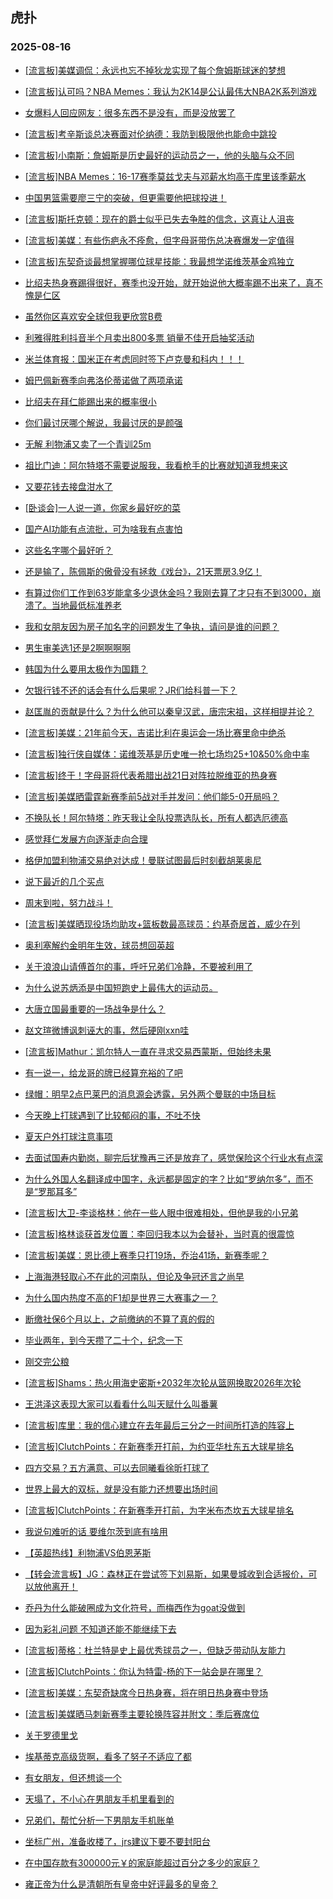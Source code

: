 ## 虎扑 
### 2025-08-16

+ [[流言板]美媒调侃：永远也忘不掉狄龙实现了每个詹姆斯球迷的梦想](https://bbs.hupu.com/634337405.html)

+ [[流言板]认可吗？NBA Memes：我认为2K14是公认最伟大NBA2K系列游戏](https://bbs.hupu.com/634340498.html)

+ [女爆料人回应网友：很多东西不是没有，而是没放罢了](https://bbs.hupu.com/634341064.html)

+ [[流言板]考辛斯谈总决赛面对伦纳德：我防到极限他也能命中跳投](https://bbs.hupu.com/634341224.html)

+ [[流言板]小南斯：詹姆斯是历史最好的运动员之一，他的头脑与众不同](https://bbs.hupu.com/634338068.html)

+ [[流言板]NBA Memes：16-17赛季莫兹戈夫与邓薪水均高于库里该季薪水](https://bbs.hupu.com/634340205.html)

+ [中国男篮需要廖三宁的突破，但更需要他把球投进！](https://bbs.hupu.com/634337432.html)

+ [[流言板]斯托克顿：现在的爵士似乎已失去争胜的信念，这真让人沮丧](https://bbs.hupu.com/634337666.html)

+ [[流言板]美媒：有些伤疤永不痊愈，但字母哥带伤总决赛爆发一定值得](https://bbs.hupu.com/634342340.html)

+ [[流言板]东契奇谈最想掌握哪位球星技能：我最想学诺维茨基金鸡独立](https://bbs.hupu.com/634340328.html)

+ [比绍夫热身赛踢得很好，赛季也没开始，就开始说他大概率踢不出来了，真不愧是仁区](https://bbs.hupu.com/634334734.html)

+ [虽然你区喜欢安全球但我更欣赏B费](https://bbs.hupu.com/634333156.html)

+ [利雅得胜利抖音半个月卖出800多票 销量不佳开启抽奖活动 ](https://bbs.hupu.com/634332085.html)

+ [米兰体育报：国米正在考虑同时签下卢克曼和科内！！！](https://bbs.hupu.com/634331479.html)

+ [姆巴佩新赛季向弗洛伦蒂诺做了两项承诺](https://bbs.hupu.com/634336828.html)

+ [比绍夫在拜仁能踢出来的概率很小](https://bbs.hupu.com/634334509.html)

+ [你们最讨厌哪个解说，我最讨厌的是颜强](https://bbs.hupu.com/634334055.html)

+ [无解 利物浦又卖了一个青训25m](https://bbs.hupu.com/634339207.html)

+ [祖比门迪：阿尔特塔不需要说服我，我看枪手的比赛就知道我想来这](https://bbs.hupu.com/634331877.html)

+ [又要花钱去接盘泔水了](https://bbs.hupu.com/634339956.html)

+ [[卧谈会]一人说一道，你家乡最好吃的菜](https://bbs.hupu.com/634339626.html)

+ [国产AI功能有点流批，可为啥我有点害怕](https://bbs.hupu.com/634337265.html)

+ [这些名字哪个最好听？](https://bbs.hupu.com/634339088.html)

+ [还是输了，陈佩斯的傲骨没有拯救《戏台》，21天票房3.9亿！](https://bbs.hupu.com/634343161.html)

+ [有算过你们工作到63岁能拿多少退休金吗？我刚去算了才只有不到3000，崩溃了。当地最低标准养老](https://bbs.hupu.com/634338668.html)

+ [我和女朋友因为房子加名字的问题发生了争执，请问是谁的问题？](https://bbs.hupu.com/634338847.html)

+ [男生审美选1还是2啊啊啊啊](https://bbs.hupu.com/634337618.html)

+ [韩国为什么要用太极作为国籍？](https://bbs.hupu.com/634339807.html)

+ [欠银行钱不还的话会有什么后果呢？JR们给科普一下？](https://bbs.hupu.com/634338349.html)

+ [赵匡胤的贡献是什么？为什么他可以秦皇汉武，唐宗宋祖，这样相提并论？](https://bbs.hupu.com/634340777.html)

+ [[流言板]美媒：21年前今天，吉诺比利在奥运会一场比赛里命中绝杀](https://bbs.hupu.com/634342696.html)

+ [[流言板]独行侠自媒体：诺维茨基是历史唯一抢七场均25+10&amp;50%命中率](https://bbs.hupu.com/634343285.html)

+ [[流言板]终于！字母哥将代表希腊出战21日对阵拉脱维亚的热身赛](https://bbs.hupu.com/634343101.html)

+ [[流言板]美媒晒雷霆新赛季前5战对手并发问：他们能5-0开局吗？](https://bbs.hupu.com/634342006.html)

+ [不换队长！阿尔特塔：昨天我让全队投票选队长，所有人都选厄德高](https://bbs.hupu.com/634340443.html)

+ [感觉拜仁发展方向逐渐走向合理](https://bbs.hupu.com/634335074.html)

+ [格伊加盟利物浦交易绝对达成！曼联试图最后时刻截胡莱奥尼](https://bbs.hupu.com/634335303.html)

+ [说下最近的几个买点](https://bbs.hupu.com/634343012.html)

+ [周末到啦，努力战斗！](https://bbs.hupu.com/634340987.html)

+ [[流言板]美媒晒现役场均助攻+篮板数最高球员：约基奇居首，威少在列](https://bbs.hupu.com/634342094.html)

+ [奥利塞解约金明年生效，球员想回英超](https://bbs.hupu.com/634340423.html)

+ [关于浪浪山请傅首尔的事，呼吁兄弟们冷静，不要被利用了](https://bbs.hupu.com/634340122.html)

+ [为什么说苏炳添是中国短跑史上最伟大的运动员。](https://bbs.hupu.com/634340244.html)

+ [大唐立国最重要的一场战争是什么？](https://bbs.hupu.com/634341906.html)

+ [赵文瑄微博讽刺诬大的事，然后硬刚xxn哇](https://bbs.hupu.com/634343390.html)

+ [[流言板]Mathur：凯尔特人一直在寻求交易西蒙斯，但始终未果](https://bbs.hupu.com/634342987.html)

+ [有一说一，给龙哥的牌已经算充裕的了吧](https://bbs.hupu.com/634335004.html)

+ [绿帽：明早2点巴莱巴的消息源会透露，另外两个曼联的中场目标](https://bbs.hupu.com/634343809.html)

+ [今天晚上打球遇到了比较郁闷的事，不吐不快](https://bbs.hupu.com/634341410.html)

+ [夏天户外打球注意事项](https://bbs.hupu.com/634340647.html)

+ [去面试国寿内勤岗，聊完后犹豫再三还是放弃了，感觉保险这个行业水有点深](https://bbs.hupu.com/634342518.html)

+ [为什么外国人名翻译成中国字，永远都是固定的字？比如“罗纳尔多”，而不是“罗那耳多”](https://bbs.hupu.com/634343755.html)

+ [[流言板]大卫-李谈格林：他在一些人眼中很难相处，但他是我的小兄弟](https://bbs.hupu.com/634342004.html)

+ [[流言板]格林谈获首发位置：李回归我本以为会替补，当时真的很震惊](https://bbs.hupu.com/634341949.html)

+ [[流言板]美媒：恩比德上赛季只打19场，乔治41场，新赛季呢？](https://bbs.hupu.com/634341901.html)

+ [上海海港轻取心不在此的河南队，但论及争冠还言之尚早](https://bbs.hupu.com/634341794.html)

+ [为什么国内热度不高的F1却是世界三大赛事之一？](https://bbs.hupu.com/634343688.html)

+ [断缴社保6个月以上，之前缴纳的不算了真的假的](https://bbs.hupu.com/634344259.html)

+ [毕业两年，到今天攒了二十个，纪念一下](https://bbs.hupu.com/634345359.html)

+ [刚交完公粮](https://bbs.hupu.com/634343624.html)

+ [[流言板]Shams：热火用海史密斯+2032年次轮从篮网换取2026年次轮](https://bbs.hupu.com/634348629.html)

+ [王洪泽这表现大家可以看看什么叫天赋什么叫番薯](https://bbs.hupu.com/634344006.html)

+ [[流言板]库里：我的信心建立在去年最后三分之一时间所打造的阵容上](https://bbs.hupu.com/634347745.html)

+ [[流言板]ClutchPoints：在新赛季开打前，为约亚华杜东五大球星排名](https://bbs.hupu.com/634347929.html)

+ [四方交易？五方满意、可以去同曦看徐昕打球了](https://bbs.hupu.com/634344497.html)

+ [世界上最大的双标，就是没有能力还想要出场时间](https://bbs.hupu.com/634348927.html)

+ [[流言板]ClutchPoints：在新赛季开打前，为字米布杰坎五大球星排名](https://bbs.hupu.com/634347410.html)

+ [我说句难听的话 要维尔茨到底有啥用](https://bbs.hupu.com/634349309.html)

+ [【英超热线】利物浦VS伯恩茅斯](https://bbs.hupu.com/634338921.html)

+ [【转会流言板】JG：森林正在尝试签下刘易斯，如果曼城收到合适报价，可以放他离开！](https://bbs.hupu.com/634343499.html)

+ [乔丹为什么能破圈成为文化符号，而梅西作为goat没做到](https://bbs.hupu.com/634346807.html)

+ [因为彩礼问题 不知道还能不能继续下去](https://bbs.hupu.com/634347917.html)

+ [[流言板]蒂格：杜兰特是史上最优秀球员之一，但缺乏带动队友能力](https://bbs.hupu.com/634351087.html)

+ [[流言板]ClutchPoints：你认为特雷-杨的下一站会是在哪里？](https://bbs.hupu.com/634347564.html)

+ [[流言板]美媒：东契奇缺席今日热身赛，将在明日热身赛中登场](https://bbs.hupu.com/634350602.html)

+ [[流言板]美媒晒马刺新赛季主要轮换阵容并附文：季后赛席位](https://bbs.hupu.com/634347309.html)

+ [关于罗德里戈](https://bbs.hupu.com/634337936.html)

+ [埃基蒂克高级货啊，看多了努子不适应了都](https://bbs.hupu.com/634349289.html)

+ [有女朋友，但还想谈一个](https://bbs.hupu.com/634344558.html)

+ [天塌了，不小心在男朋友手机里看到的](https://bbs.hupu.com/634348276.html)

+ [兄弟们，帮忙分析一下男朋友手机账单](https://bbs.hupu.com/634347644.html)

+ [坐标广州，准备收楼了，jrs建议下要不要封阳台](https://bbs.hupu.com/634345946.html)

+ [在中国存款有300000元￥的家庭能超过百分之多少的家庭？](https://bbs.hupu.com/634347877.html)

+ [雍正帝为什么是清朝所有皇帝中好评最多的皇帝？](https://bbs.hupu.com/634345584.html)

